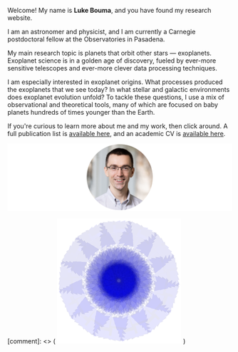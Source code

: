 Welcome! My name is **Luke Bouma**, and you have found my research website.

I am an astronomer and physicist, and I am currently a Carnegie postdoctoral
fellow at the Observatories in Pasadena.

My main research topic is planets that orbit other stars — exoplanets.
Exoplanet science is in a golden age of discovery, fueled by ever-more
sensitive telescopes and ever-more clever data processing techniques.

I am especially interested in exoplanet origins.  What processes
produced the exoplanets that we see today?  In what stellar and galactic
environments does exoplanet evolution unfold?  To tackle these questions, I use
a mix of observational and theoretical tools, many of which are focused on baby
planets hundreds of times younger than the Earth.

If you're curious to learn more about me and my work, then click around.
A full publication list is [available
here](https://ui.adsabs.harvard.edu/public-libraries/uXPWdyI2RH2T-Sv0rcwUwA),
and an academic CV is [available here](/pdfs/LukeBouma_CV_20240901.pdf).

![face](/images/face.png) 

[comment]: <> ( ![nifty](/images/nifty.png) )
